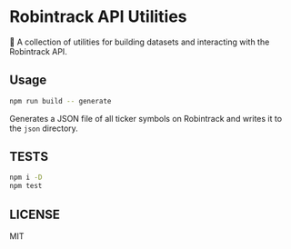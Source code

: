# Robintrack API Utilities

🧰 A collection of utilities for building datasets and interacting with the
Robintrack API.

## Usage

```sh
npm run build -- generate
```

Generates a JSON file of all ticker symbols on Robintrack and
 writes it to the `json` directory.

## TESTS

```sh
npm i -D
npm test
```

## LICENSE

MIT
